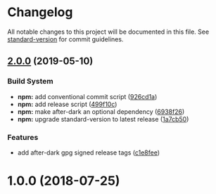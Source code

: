 # Changelog

All notable changes to this project will be documented in this file. See [standard-version](https://github.com/conventional-changelog/standard-version) for commit guidelines.

## [2.0.0](https://git.habd.as/comfusion/voyeur/compare/v1.0.0...v2.0.0) (2019-05-10)


### Build System

* **npm:** add conventional commit script ([926cd1a](https://git.habd.as/comfusion/voyeur/commit/926cd1a))
* **npm:** add release script ([499f10c](https://git.habd.as/comfusion/voyeur/commit/499f10c))
* **npm:** make after-dark an optional dependency ([6938f26](https://git.habd.as/comfusion/voyeur/commit/6938f26))
* **npm:** upgrade standard-version to latest release ([1a7cb50](https://git.habd.as/comfusion/voyeur/commit/1a7cb50))


### Features

* add after-dark gpg signed release tags ([c1e8fee](https://git.habd.as/comfusion/voyeur/commit/c1e8fee))



<a name="1.0.0"></a>
# 1.0.0 (2018-07-25)
